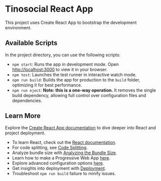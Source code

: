 # Tinosocial React App

This project uses Create React App to bootstrap the development environment.

## Available Scripts

In the project directory, you can use the following scripts:

- `npm start`: Runs the app in development mode. Open [http://localhost:3000](http://localhost:3000) to view it in your browser.
- `npm test`: Launches the test runner in interactive watch mode.
- `npm run build`: Builds the app for production to the `build` folder, optimizing it for best performance.
- `npm run eject`: **Note: this is a one-way operation.** It removes the single build dependency, allowing full control over configuration files and dependencies.

## Learn More

Explore the [Create React App documentation](https://facebook.github.io/create-react-app/docs/getting-started) to dive deeper into React and project deployment.

- To learn React, check out the [React documentation](https://reactjs.org/).
- For code splitting, see [Code Splitting](https://facebook.github.io/create-react-app/docs/code-splitting).
- Analyze bundle size with [Analyzing the Bundle Size](https://facebook.github.io/create-react-app/docs/analyzing-the-bundle-size).
- Learn how to make a Progressive Web App [here](https://facebook.github.io/create-react-app/docs/making-a-progressive-web-app).
- Explore advanced configuration options [here](https://facebook.github.io/create-react-app/docs/advanced-configuration).
- Get insights into deployment with [Deployment](https://facebook.github.io/create-react-app/docs/deployment).
- Troubleshoot `npm run build` failure to minify issues.